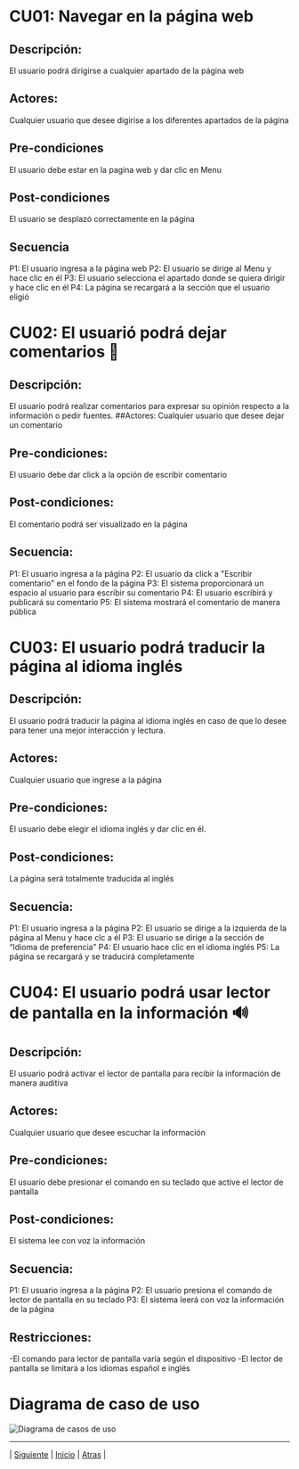 # CU01: Navegar en la página web
## Descripción: 
El usuario podrá dirigirse a cualquier apartado de la página web
## Actores: 
Cualquier usuario que desee digirise a los diferentes apartados de la página
## Pre-condiciones
El usuario debe estar en la pagina web y dar clic en Menu
## Post-condiciones
El usuario se desplazó correctamente en la página
## Secuencia
P1: El usuario ingresa a la página web
P2: El usuario se dirige al Menu y hace clic en él
P3: El usuario selecciona el apartado donde se quiera dirigir y hace clic en él
P4: La página se recargará a la sección que el usuario eligió



# CU02: El usuarió podrá dejar comentarios 💬
## Descripción:
El usuario podrá realizar comentarios para expresar su opinión respecto a la información o pedir fuentes.
##Actores:
Cualquier usuario que desee dejar un comentario
## Pre-condiciones:
El usuario debe dar click a la opción de escribir comentario
## Post-condiciones:
El comentario podrá ser visualizado en la página
## Secuencia:
P1: El usuario ingresa a la página
P2: El usuario da click a "Escribir comentario" en el fondo de la página
P3: El sistema proporcionará un espacio al usuario para escribir su comentario
P4: El usuario escribirá y publicará su comentario
P5: El sistema mostrará el comentario de manera pública



# CU03: El usuario podrá traducir la página al idioma inglés
## Descripción:
El usuario podrá traducir la página al idioma inglés en caso de que lo desee para tener una mejor interacción y lectura.
## Actores: 
Cualquier usuario que ingrese a la página
## Pre-condiciones: 
El usuario debe elegir el idioma inglés y dar clic en él.
## Post-condiciones: 
La página será totalmente traducida al inglés
## Secuencia: 
P1: El usuario ingresa a la página
P2: El usuario se dirige a la izquierda de la página al Menu y hace clc a él
P3: El usuario se dirige a la sección de “Idioma de preferencia” 
P4: El usuario hace clic en el idioma inglés
P5: La página se recargará y se traducirá completamente



# CU04: El usuario podrá usar lector de pantalla en la información 🔊
## Descripción: 
El usuario podrá activar el lector de pantalla para recibir la información de manera auditiva
## Actores:
Cualquier usuario que desee escuchar la información
## Pre-condiciones:
El usuario debe presionar el comando en su teclado que active el lector de pantalla
## Post-condiciones:
El sistema lee con voz la información
## Secuencia:
P1: El usuario ingresa a la página
P2: El usuario presiona el comando de lector de pantalla en su teclado
P3: El sistema leerá con voz la información de la página
## Restricciones:
-El comando para lector de pantalla varía según el dispositivo
-El lector de pantalla se limitará a los idiomas español e inglés



# Diagrama de caso de uso
![Diagrama de casos de uso](https://user-images.githubusercontent.com/92878301/138192710-eeda436e-128f-499b-a523-b007352381ea.png)

-----------------

| [Siguiente](https://github.com/Juanca1984/Blockchain/blob/main/Documentaci%C3%B3n/Primera%20Entrega/M%C3%A9trica.md#descripci%C3%B3n-de-la-m%C3%A9trica-individual- "Siguiente") |
[Inicio]( https://github.com/Juanca1984/Blockchain#the-blockchain-project "Inicio") |
[Atras]( https://github.com/Juanca1984/Blockchain/blob/main/Documentaci%C3%B3n/Primera%20Entrega/requerimientos.md#requerimientos%EF%B8%8F "Atras") |
